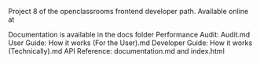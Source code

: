 Project 8 of the openclassrooms frontend developer path.
Available online at [](https://gallant-kilby-6d478e.netlify.app/#/)

Documentation is available in the docs folder
Performance Audit: Audit.md
User Guide: How it works (For the User).md
Developer Guide: How it works (Technically).md
API Reference: documentation.md and index.html